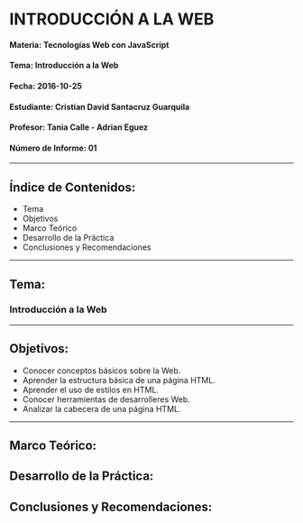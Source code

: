 # INTRODUCCIÓN A LA WEB

#### Materia: Tecnologías Web con JavaScript
#### Tema: Introducción a la Web
#### Fecha: 2016-10-25
#### Estudiante: Cristian David Santacruz Guarquila
#### Profesor: Tania Calle - Adrian Eguez
#### Número de Informe: 01
---

## Índice de Contenidos:
* Tema
* Objetivos
* Marco Teórico
* Desarrollo de la Práctica
* Conclusiones y Recomendaciones

---

## Tema:
### Introducción a la Web
---

## Objetivos:
* Conocer conceptos básicos sobre la Web.
* Aprender la estructura básica de una página HTML.
* Aprender el uso de estilos en HTML.
* Conocer herramientas de desarrolleres Web.
* Analizar la cabecera de una página HTML.

---

## Marco Teórico:

## Desarrollo de la Práctica:

## Conclusiones y Recomendaciones: